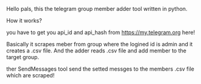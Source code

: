 Hello pals, this the telegram group member adder tool written in python.

How it works?

you have to get you api_id and api_hash from https://my.telegram.org here!

Basically it scrapes meber from group where the logined id is admin and it creates a .csv file.
And the adder reads .csv file and add member to the target group.

ther SendMessages tool send the setted messges to the members .csv file which are scraped!
